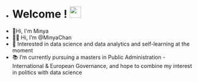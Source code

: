 - # Welcome ! <img src="https://raw.githubusercontent.com/MartinHeinz/MartinHeinz/master/wave.gif" width="30px">
- :sunflower:Hi, I'm Minya
- 👋:sunflower: Hi, I’m @MinyaChan
- 👀 Interested in data science and data analytics and self-learning at the moment
- :books: I’m currently pursuing a masters in Public Administration - International & European Governance, and hope to combine my interest in politics with data science


